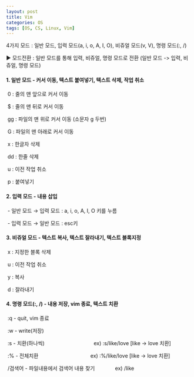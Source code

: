```yaml
---
layout: post
title: Vim
categories: OS
tags: [OS, CS, Linux, Vim]
---
```


4가지 모드 : 일반 모드, 입력 모드(a, i, o, A, I, O), 비쥬얼 모드(v, V), 명령 모드(:, /)

▶ 모드전환 : 일반 모드를 통해 입력, 비쥬얼, 명령 모드로 전환 (일반 모드 -> 입력, 비쥬얼, 명령 모드)

#### 1\. 일반 모드 - 커서 이동, 텍스트 붙여넣기, 텍스트 삭제, 작업 취소

 0 : 줄의 맨 앞으로 커서 이동

 $ : 줄의 맨 뒤로 커서 이동

 gg : 파일의 맨 위로 커서 이동 (소문자 g 두번)

 G : 파일의 맨 아래로 커서 이동

 x : 한글자 삭제

 dd : 한줄 삭제

 u : 이전 작업 취소

 p : 붙여넣기

#### 2\. 입력 모드 - 내용 삽입

 - 일반 모드 → 입력 모드 : a, i, o, A, I, O 키를 누름

 - 입력 모드 → 일반 모드 : esc키

#### 3\. 비쥬얼 모드 - 텍스트 복사, 텍스트 잘라내기, 텍스트 블록지정

 x : 지정한 블록 삭제

 u : 이전 작업 취소

 y : 복사

 d : 잘라내기

#### 4\. 명령 모드(:, /) - 내용 저장, vim 종료, 텍스트 치환

 :q - quit, vim 종료

 :w - write(저장)

 :s - 치환(하나씩)                                  ex) :s/like/love \[like -> love 치환\]

 :% - 전체치환                                    ex) :%/like/love \[like -> love 치환\]

 /검색어 - 파일내용에서 검색어 내용 찾기              ex) /like